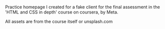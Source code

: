 Practice homepage I created for a fake client for the final assessment in the 'HTML and CSS in depth' course on coursera, by Meta.

All assets are from the course itself or unsplash.com
